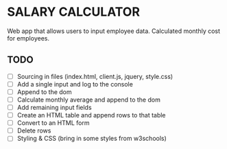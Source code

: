 # SALARY CALCULATOR

Web app that allows users to input employee data. Calculated monthly cost for employees.

## TODO

- [ ] Sourcing in files (index.html, client.js, jquery, style.css)
- [ ] Add a single input and log to the console
- [ ] Append to the dom
- [ ] Calculate monthly average and append to the dom
- [ ] Add remaining input fields
- [ ] Create an HTML table and append rows to that table
- [ ] Convert to an HTML form
- [ ] Delete rows
- [ ] Styling & CSS (bring in some styles from w3schools)